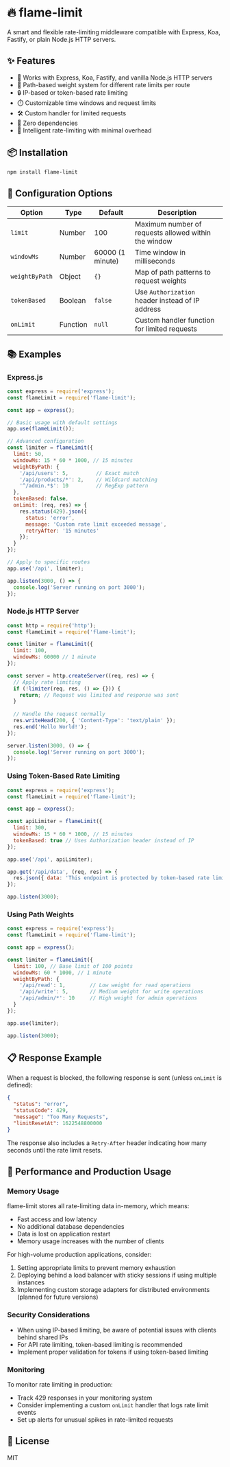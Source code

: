 # 🔥 flame-limit

A smart and flexible rate-limiting middleware compatible with Express, Koa, Fastify, or plain Node.js HTTP servers.

## ✨ Features

- 🚀 Works with Express, Koa, Fastify, and vanilla Node.js HTTP servers
- 🎯 Path-based weight system for different rate limits per route
- 🔒 IP-based or token-based rate limiting
- ⏱️ Customizable time windows and request limits
- 🛠️ Custom handler for limited requests
- 💪 Zero dependencies
- 🧠 Intelligent rate-limiting with minimal overhead

## 📦 Installation

```bash
npm install flame-limit
```

## 🔧 Configuration Options

| Option | Type | Default | Description |
|--------|------|---------|-------------|
| `limit` | Number | 100 | Maximum number of requests allowed within the window |
| `windowMs` | Number | 60000 (1 minute) | Time window in milliseconds |
| `weightByPath` | Object | `{}` | Map of path patterns to request weights |
| `tokenBased` | Boolean | `false` | Use `Authorization` header instead of IP address |
| `onLimit` | Function | `null` | Custom handler function for limited requests |

## 📚 Examples

### Express.js

```javascript
const express = require('express');
const flameLimit = require('flame-limit');

const app = express();

// Basic usage with default settings
app.use(flameLimit());

// Advanced configuration
const limiter = flameLimit({
  limit: 50,
  windowMs: 15 * 60 * 1000, // 15 minutes
  weightByPath: {
    '/api/users': 5,         // Exact match
    '/api/products/*': 2,    // Wildcard matching
    '^/admin.*$': 10         // RegExp pattern
  },
  tokenBased: false,
  onLimit: (req, res) => {
    res.status(429).json({
      status: 'error',
      message: 'Custom rate limit exceeded message',
      retryAfter: '15 minutes'
    });
  }
});

// Apply to specific routes
app.use('/api', limiter);

app.listen(3000, () => {
  console.log('Server running on port 3000');
});
```

### Node.js HTTP Server

```javascript
const http = require('http');
const flameLimit = require('flame-limit');

const limiter = flameLimit({
  limit: 100,
  windowMs: 60000 // 1 minute
});

const server = http.createServer((req, res) => {
  // Apply rate limiting
  if (!limiter(req, res, () => {})) {
    return; // Request was limited and response was sent
  }
  
  // Handle the request normally
  res.writeHead(200, { 'Content-Type': 'text/plain' });
  res.end('Hello World!');
});

server.listen(3000, () => {
  console.log('Server running on port 3000');
});
```

### Using Token-Based Rate Limiting

```javascript
const express = require('express');
const flameLimit = require('flame-limit');

const app = express();

const apiLimiter = flameLimit({
  limit: 300,
  windowMs: 15 * 60 * 1000, // 15 minutes
  tokenBased: true // Uses Authorization header instead of IP
});

app.use('/api', apiLimiter);

app.get('/api/data', (req, res) => {
  res.json({ data: 'This endpoint is protected by token-based rate limiting' });
});

app.listen(3000);
```

### Using Path Weights

```javascript
const express = require('express');
const flameLimit = require('flame-limit');

const app = express();

const limiter = flameLimit({
  limit: 100, // Base limit of 100 points
  windowMs: 60 * 1000, // 1 minute
  weightByPath: {
    '/api/read': 1,        // Low weight for read operations
    '/api/write': 5,       // Medium weight for write operations
    '/api/admin/*': 10     // High weight for admin operations
  }
});

app.use(limiter);

app.listen(3000);
```

## 📋 Response Example

When a request is blocked, the following response is sent (unless `onLimit` is defined):

```json
{
  "status": "error",
  "statusCode": 429,
  "message": "Too Many Requests",
  "limitResetAt": 1622548800000
}
```

The response also includes a `Retry-After` header indicating how many seconds until the rate limit resets.

## 🚀 Performance and Production Usage

### Memory Usage

flame-limit stores all rate-limiting data in-memory, which means:

- Fast access and low latency
- No additional database dependencies
- Data is lost on application restart
- Memory usage increases with the number of clients

For high-volume production applications, consider:

1. Setting appropriate limits to prevent memory exhaustion
2. Deploying behind a load balancer with sticky sessions if using multiple instances
3. Implementing custom storage adapters for distributed environments (planned for future versions)

### Security Considerations

- When using IP-based limiting, be aware of potential issues with clients behind shared IPs
- For API rate limiting, token-based limiting is recommended
- Implement proper validation for tokens if using token-based limiting

### Monitoring

To monitor rate limiting in production:

- Track 429 responses in your monitoring system
- Consider implementing a custom `onLimit` handler that logs rate limit events
- Set up alerts for unusual spikes in rate-limited requests

## 📄 License

MIT 